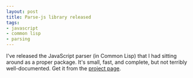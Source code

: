 ```yaml
---
layout: post
title: Parse-js library released
tags:
- javascript
- common lisp
- parsing
---
```


I've released the JavaScript parser (in Common Lisp) that I had
sitting around as a proper package. It's small, fast, and complete,
but not terribly well-documented. Get it from the [project page][p].

[p]: http://marijn.haverbeke.nl/parse-js/
